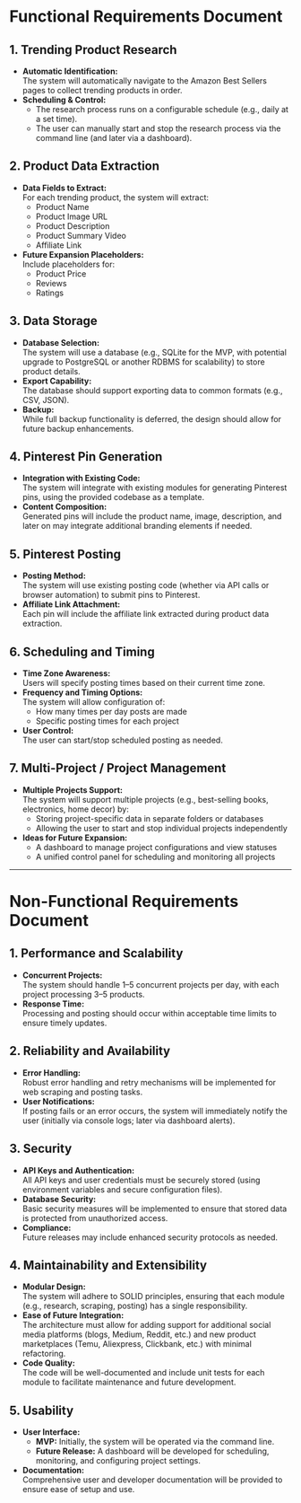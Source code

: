 # Functional Requirements Document

## 1. Trending Product Research
- **Automatic Identification:**  
  The system will automatically navigate to the Amazon Best Sellers pages to collect trending products in order.
- **Scheduling & Control:**  
  - The research process runs on a configurable schedule (e.g., daily at a set time).  
  - The user can manually start and stop the research process via the command line (and later via a dashboard).

## 2. Product Data Extraction
- **Data Fields to Extract:**  
  For each trending product, the system will extract:
  - Product Name  
  - Product Image URL  
  - Product Description  
  - Product Summary Video  
  - Affiliate Link
- **Future Expansion Placeholders:**  
  Include placeholders for:
  - Product Price  
  - Reviews  
  - Ratings

## 3. Data Storage
- **Database Selection:**  
  The system will use a database (e.g., SQLite for the MVP, with potential upgrade to PostgreSQL or another RDBMS for scalability) to store product details.
- **Export Capability:**  
  The database should support exporting data to common formats (e.g., CSV, JSON).
- **Backup:**  
  While full backup functionality is deferred, the design should allow for future backup enhancements.

## 4. Pinterest Pin Generation
- **Integration with Existing Code:**  
  The system will integrate with existing modules for generating Pinterest pins, using the provided codebase as a template.
- **Content Composition:**  
  Generated pins will include the product name, image, description, and later on may integrate additional branding elements if needed.

## 5. Pinterest Posting
- **Posting Method:**  
  The system will use existing posting code (whether via API calls or browser automation) to submit pins to Pinterest.
- **Affiliate Link Attachment:**  
  Each pin will include the affiliate link extracted during product data extraction.

## 6. Scheduling and Timing
- **Time Zone Awareness:**  
  Users will specify posting times based on their current time zone.
- **Frequency and Timing Options:**  
  The system will allow configuration of:
  - How many times per day posts are made  
  - Specific posting times for each project
- **User Control:**  
  The user can start/stop scheduled posting as needed.

## 7. Multi-Project / Project Management
- **Multiple Projects Support:**  
  The system will support multiple projects (e.g., best-selling books, electronics, home decor) by:
  - Storing project-specific data in separate folders or databases  
  - Allowing the user to start and stop individual projects independently
- **Ideas for Future Expansion:**  
  - A dashboard to manage project configurations and view statuses  
  - A unified control panel for scheduling and monitoring all projects

---

# Non-Functional Requirements Document

## 1. Performance and Scalability
- **Concurrent Projects:**  
  The system should handle 1–5 concurrent projects per day, with each project processing 3–5 products.
- **Response Time:**  
  Processing and posting should occur within acceptable time limits to ensure timely updates.

## 2. Reliability and Availability
- **Error Handling:**  
  Robust error handling and retry mechanisms will be implemented for web scraping and posting tasks.
- **User Notifications:**  
  If posting fails or an error occurs, the system will immediately notify the user (initially via console logs; later via dashboard alerts).

## 3. Security
- **API Keys and Authentication:**  
  All API keys and user credentials must be securely stored (using environment variables and secure configuration files).
- **Database Security:**  
  Basic security measures will be implemented to ensure that stored data is protected from unauthorized access.
- **Compliance:**  
  Future releases may include enhanced security protocols as needed.

## 4. Maintainability and Extensibility
- **Modular Design:**  
  The system will adhere to SOLID principles, ensuring that each module (e.g., research, scraping, posting) has a single responsibility.
- **Ease of Future Integration:**  
  The architecture must allow for adding support for additional social media platforms (blogs, Medium, Reddit, etc.) and new product marketplaces (Temu, Aliexpress, Clickbank, etc.) with minimal refactoring.
- **Code Quality:**  
  The code will be well-documented and include unit tests for each module to facilitate maintenance and future development.

## 5. Usability
- **User Interface:**  
  - **MVP:** Initially, the system will be operated via the command line.  
  - **Future Release:** A dashboard will be developed for scheduling, monitoring, and configuring project settings.
- **Documentation:**  
  Comprehensive user and developer documentation will be provided to ensure ease of setup and use.

